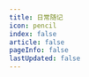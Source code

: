 ```yaml
---
title: 日常随记
icon: pencil
index: false
article: false
pageInfo: false
lastUpdated: false
---
```


<Catalog></Catalog>